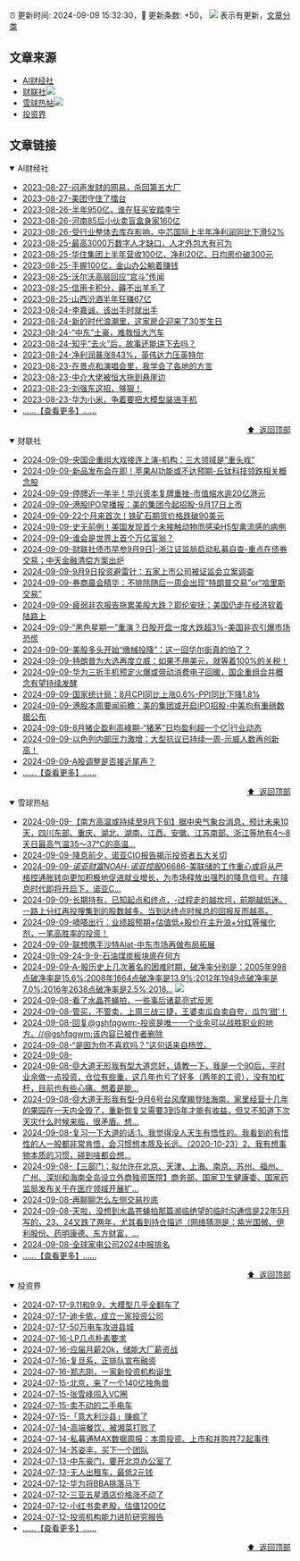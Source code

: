 ##

:alarm_clock: 更新时间: 2024-09-09 15:32:30，:rocket: 更新条数: +50， ![](/assets/dot.png) 表示有更新，[文章分类](/TAGS.md)

## 文章来源

- [AI财经社](#ai财经社)  
- [财联社](#财联社)![](/assets/dot.png)   
- [雪球热帖](#雪球热帖)![](/assets/dot.png)   
- [投资界](#投资界)  

## 文章链接

<details open>
<summary id="ai财经社">
 AI财经社
</summary>


- [2023-08-27-闷声发财的网易，杀回第五大厂](https://www.aicaijing.com.cn/article/18610)  
- [2023-08-27-美团守住了擂台](https://www.aicaijing.com.cn/article/18611)  
- [2023-08-26-半年950亿，谁在狂买安踏李宁](https://www.aicaijing.com.cn/article/18607)  
- [2023-08-26-河南85后小伙卖盲盒身家160亿](https://www.aicaijing.com.cn/article/18608)  
- [2023-08-26-受行业整体去库存影响，中芯国际上半年净利润同比下滑52%](https://www.aicaijing.com.cn/article/18609)  
- [2023-08-25-最高3000万数字人才缺口，人才外包大有可为](https://www.aicaijing.com.cn/article/18601)  
- [2023-08-25-华住集团上半年营收100亿，净利20亿，日均房价破300元](https://www.aicaijing.com.cn/article/18602)  
- [2023-08-25-手握100亿，金山办公躺着赚钱](https://www.aicaijing.com.cn/article/18603)  
- [2023-08-25-沃尔沃高层回应“宫斗”传闻](https://www.aicaijing.com.cn/article/18604)  
- [2023-08-25-信用卡积分，薅不出羊毛了](https://www.aicaijing.com.cn/article/18605)  
- [2023-08-25-山西汾酒半年狂赚67亿](https://www.aicaijing.com.cn/article/18606)  
- [2023-08-24-李嘉诚，该出手时就出手](https://www.aicaijing.com.cn/article/18596)  
- [2023-08-24-新的时代浪潮里，这家房企迎来了30岁生日](https://www.aicaijing.com.cn/article/18597)  
- [2023-08-24-“中东”土豪，难救恒大汽车](https://www.aicaijing.com.cn/article/18598)  
- [2023-08-24-知乎“去火”后，故事还能讲下去吗？](https://www.aicaijing.com.cn/article/18599)  
- [2023-08-24-净利润暴涨843%，英伟达力压英特尔](https://www.aicaijing.com.cn/article/18600)  
- [2023-08-23-在景点和演唱会里，我学会了各地的方言](https://www.aicaijing.com.cn/article/18591)  
- [2023-08-23-中介大佬被恒大拖到悬崖边](https://www.aicaijing.com.cn/article/18592)  
- [2023-08-23-刘强东这招，够狠！](https://www.aicaijing.com.cn/article/18593)  
- [2023-08-23-华为小米，争着要把大模型装进手机](https://www.aicaijing.com.cn/article/18594)  
- [......【查看更多】......](/details/AI财经社.md)

<div align="right"><a href="#文章来源">⬆ &nbsp;返回顶部</a></div>
</details>

<details open>
<summary id="财联社">
 财联社
</summary>


- [2024-09-09-央国企重组大戏接连上演-机构：三大领域是“重头戏”](https://www.cls.cn/detail/1792781)  
- [2024-09-09-新品发布会在即！苹果AI功能或不达预期-丘钛科技领跌相关概念股](https://www.cls.cn/detail/1792848)  
- [2024-09-09-停牌近一年半！华兴资本复牌重挫-市值缩水逾20亿港元](https://www.cls.cn/detail/1792792)  
- [2024-09-09-港股IPO早播报：美的集团今起招股-9月17日上市](https://www.cls.cn/detail/1761002)  
- [2024-09-09-22个月来首次！铁矿石期货价格跌破90美元](https://www.cls.cn/detail/1792753)  
- [2024-09-09-史无前例！美国发现首个未接触动物而感染H5型禽流感的病例](https://www.cls.cn/detail/1792738)  
- [2024-09-09-谁会是世界上首个万亿富翁？](https://www.cls.cn/detail/1792734)  
- [2024-09-09-财联社债市早参9月9日|-浙江证监局启动私募自查-重点在债券交易；中天金融清偿方案出炉](https://www.cls.cn/detail/1792606)  
- [2024-09-09-9月9日投资避雷针：五家上市公司被证监会立案调查](https://www.cls.cn/detail/1792592)  
- [2024-09-09-券商晨会精华：不排除随后一周会出现“特朗普交易”or“哈里斯交易”](https://www.cls.cn/detail/1792572)  
- [2024-09-09-疲弱非农报告拖累美股大跌？耶伦安抚：美国仍走在经济软着陆路上](https://www.cls.cn/detail/1792587)  
- [2024-09-09-“黑色星期一”重演？日股开盘一度大跌超3%-美国非农引爆市场恐慌](https://www.cls.cn/detail/1792613)  
- [2024-09-09-美股多头开始“缴械投降”：这一回华尔街真的怕了？](https://www.cls.cn/detail/1792649)  
- [2024-09-09-特朗普为大选再度立威：如果不用美元，就等着100%的关税！](https://www.cls.cn/detail/1792618)  
- [2024-09-09-华为三折手机预定火爆或带动消费电子回暖，国企重组合并概念有望持续发酵](https://www.cls.cn/detail/1792710)  
- [2024-09-09-国家统计局：8月CPI同比上涨0.6%-PPI同比下降1.8%](https://www.cls.cn/detail/1792578)  
- [2024-09-09-港股本周要闻前瞻：美的集团或开启IPO招股-中美均有重磅数据公布](https://www.cls.cn/detail/1792509)  
- [2024-09-09-8月猪企盈利高峰期-“猪茅”日均盈利超一个亿|行业动态](https://www.cls.cn/detail/1792747)  
- [2024-09-09-以色列内部压力激增：大型抗议已持续一周-示威人数再创新高！](https://www.cls.cn/detail/1792820)  
- [2024-09-09-A股调整是否接近尾声？](https://www.cls.cn/detail/1792839)  
- [......【查看更多】......](/details/财联社.md)

<div align="right"><a href="#文章来源">⬆ &nbsp;返回顶部</a></div>
</details>

<details open>
<summary id="雪球热帖">
 雪球热帖
</summary>


- [2024-09-09-【南方高温或持续至9月下旬】据中央气象台消息，预计未来10天，四川东部、重庆、湖北、湖南、江西、安徽、江苏南部、浙江等地有4～8天日最高气温35～37℃的高温...](https://xueqiu.com/5124430882/304053235)  
- [2024-09-09-降息前夕，诺亚CIO报告揭示投资者五大关切](https://xueqiu.com/8820668775/304040026)  
- [2024-09-09-$诺亚财富NOAH$-$诺亚控股06686$-美联储的工作重心或将从严格控通胀转向更加积极地促进就业增长，为市场释放出强烈的降息信号。在降息时代即将开启下，诺亚C...](https://xueqiu.com/5061904629/304010095)  
- [2024-09-09-长期持有，已知起点和终点，-过程走的越坎坷，前期越低迷。一路上分红再投搜集到的股数越多。当到达终点时候总的回报反而越高。](https://xueqiu.com/9887656769/304007767)  
- [2024-09-09-嘀嗒出行：业绩超预期+估值低+股价在主升浪+分红等催化剂，一笔高胜率的投资！](https://xueqiu.com/7041780087/303992990)  
- [2024-09-09-联想携手沙特Alat-中东市场再做布局拓展](https://xueqiu.com/6572050310/303981677)  
- [2024-09-09-24-9-9-石油煤炭板块底在何方](https://xueqiu.com/8772786299/304044514)  
- [2024-09-09-A-股历史上几次著名的困难时期，破净率分别是：2005年998点破净率是15.6%;2008年1664点破净率是13.9%;2012年1949点破净率是7.0%;2016年2638点破净率是2.5%;2018...](https://xueqiu.com/5849638862/304066240) ![](/assets/new.png)  
- [2024-09-08-看了水晶苍蝇拍，一些事后诸葛亮式反思](https://xueqiu.com/5000499189/303960989)  
- [2024-09-08-管买，不管卖，上周三战三捷，王婆卖瓜自卖自夸，瓜包‘甜’！](https://xueqiu.com/9461941707/303936526)  
- [2024-09-08-回复@gshfqgwm:-投资是唯一一个业余可以战胜职业的地方。//@gshfqgwm:该内容已被作者删除](https://xueqiu.com/1247347556/303928373)  
- [2024-09-08-“是因为你不喜欢吗？”这句话来自杨笠。](https://xueqiu.com/1247347556/303932856)  
- [2024-09-08-](https://xueqiu.com/8411958407/303930559)  
- [2024-09-08-@大道无形我有型大道您好，请教一下，我是一个90后，平时业余做一点投资，仓位有些重，这几年也亏了好多（两年的工资），没有加杠杆，目前也有些心痛。想着是能...](https://xueqiu.com/3802694859/303925972)  
- [2024-09-08-@大道无形我有型-9月6号台风摩羯登陆海南，家里经营十几年的果园在一天内全毁了，重新恢复又需要3到5年才能有收益，但又不知道下次天灾什么时候来临，很矛盾。想...](https://xueqiu.com/3685691142/303926086)  
- [2024-09-08-复习一下大道的话:1、我觉得没人天生有悟性的。我看到的有悟性的人一般都非常肯悟，会习惯想本质及长远。（2020-10-23）2、我有想事物本质的习惯，碰到啥都会想...](https://xueqiu.com/7667646479/303942978)  
- [2024-09-08-【三部门：拟允许在北京、天津、上海、南京、苏州、福州、广州、深圳和海南全岛设立外商独资医院】商务部、国家卫生健康委、国家药监局发布关于在医疗领域开展扩...](https://xueqiu.com/5124430882/303930611)  
- [2024-09-08-再聊聊怎么左侧交易抄底](https://xueqiu.com/9222280625/303938601)  
- [2024-09-08-天啦，没想到水晶苍蝇拍那篇濒临绝望的临时沟通信是22年5月写的，23、24又跌了两年，尤其看到持仓描述（网络猜测是：紫光国微、伊利股份、药明康德、东方财富，...](https://xueqiu.com/9991610619/303952982)  
- [2024-09-08-全球家电公司2024中报排名](https://xueqiu.com/4774493504/303936348)  
- [......【查看更多】......](/details/雪球热帖.md)

<div align="right"><a href="#文章来源">⬆ &nbsp;返回顶部</a></div>
</details>

<details open>
<summary id="投资界">
 投资界
</summary>


- [2024-07-17-9.11和9.9，大模型几乎全翻车了](https://posts.careerengine.us/p/6697778c44726b29bffa3a09)  
- [2024-07-17-迪卡侬，成立一家投资公司](https://posts.careerengine.us/p/6697778c44726b29bffa3a01)  
- [2024-07-17-50万电车攻进县城](https://posts.careerengine.us/p/6697779c831e1d29eea44253)  
- [2024-07-16-LP几点朴素要求](https://posts.careerengine.us/p/669636a8720ed522248054dc)  
- [2024-07-16-应届月薪20k，储能大厂薪资战](https://posts.careerengine.us/p/669636a8720ed522248054d4)  
- [2024-07-16-复旦系，正排队宣布融资](https://posts.careerengine.us/p/66963699cb38e136a496986c)  
- [2024-07-16-郑志刚，一家新投资机构诞生](https://posts.careerengine.us/p/66963699cb38e136a4969874)  
- [2024-07-15-北京，来了一个140亿独角兽](https://posts.careerengine.us/p/6694db59a0c3ac562b61f9af)  
- [2024-07-15-张雪峰闯入VC圈](https://posts.careerengine.us/p/6694db59a0c3ac562b61f9b7)  
- [2024-07-15-卖不动的二手电车](https://posts.careerengine.us/p/6694db6836b2f1565d9b541a)  
- [2024-07-15-「意大利沙县」赚疯了](https://posts.careerengine.us/p/6694db6836b2f1565d9b5422)  
- [2024-07-14-高端餐饮，被湘菜打败了](https://posts.careerengine.us/p/6693862333c6e710d0bf9dc4)  
- [2024-07-14-私募通MAX数据周报：本周投资、上市和并购共72起事件](https://posts.careerengine.us/p/6693862333c6e710d0bf9dcc)  
- [2024-07-14-苏姿丰，买下一个团队](https://posts.careerengine.us/p/6693861481427510b2b9c123)  
- [2024-07-13-中东豪门，要开北京办公室了](https://posts.careerengine.us/p/66922794a876f80d113b51fe)  
- [2024-07-13-无人出租车，最低2元钱](https://posts.careerengine.us/p/669227b82202ae0dfac5d713)  
- [2024-07-12-华为将BBA挑落马下](https://posts.careerengine.us/p/6690a6c68082df14ead7eaac)  
- [2024-07-12-三亚五星酒店价格涨不动了](https://posts.careerengine.us/p/6690a6c68082df14ead7eaa4)  
- [2024-07-12-小红书卖老股，估值1200亿](https://posts.careerengine.us/p/6690a6b756b00014bcc00e8f)  
- [2024-07-12-投资机构能力进阶研究报告](https://posts.careerengine.us/p/6690a6b756b00014bcc00e87)  
- [......【查看更多】......](/details/投资界.md)

<div align="right"><a href="#文章来源">⬆ &nbsp;返回顶部</a></div>
</details>
